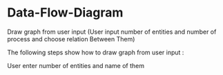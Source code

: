# Data-Flow-Diagram
Draw graph from user input (User input number of entities and number of process and choose relation Between Them)

The following steps show how to draw graph from user input :

User enter number of entities and name of them
